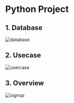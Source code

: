 # Python Project

## 1. Database
<img alt="database" src="images_in_README/database.png"/>

## 2. Usecase
<img alt="usercase" src=""/>

## 3. Overview
<img alt="signup" src=""/>

